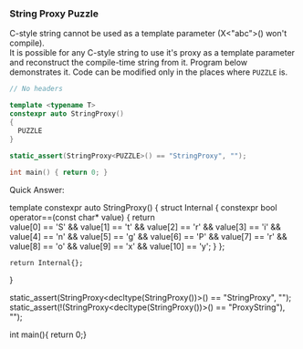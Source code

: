 ### String Proxy Puzzle

C-style string cannot be used as a template parameter (X<"abc">() won't compile).
</br>It is possible for any C-style string to use it's proxy as a template parameter and reconstruct the compile-time string from it.
Program below demonstrates it. Code can be modified only in the places where `PUZZLE` is.

```C++
// No headers

template <typename T> 
constexpr auto StringProxy()
{
  PUZZLE 
}

static_assert(StringProxy<PUZZLE>() == "StringProxy", "");
                                                           
int main() { return 0; }
```

Quick Answer:

template <typename T>
constexpr auto StringProxy()
{
	struct Internal
	{
		constexpr bool operator==(const char* value)
		{
			return     
				   value[0] == 'S' 
				&& value[1] == 't'
				&& value[2] == 'r'
				&& value[3] == 'i'
				&& value[4] == 'n'
				&& value[5] == 'g'
				&& value[6] == 'P'
				&& value[7] == 'r'
				&& value[8] == 'o'
				&& value[9] == 'x'
				&& value[10] == 'y';
		}
	};

	return Internal{};
}

static_assert(StringProxy<decltype(StringProxy<int>())>() == "StringProxy", "");
static_assert(!(StringProxy<decltype(StringProxy<int>())>() == "ProxyString"), "");

int main(){	return 0;}
